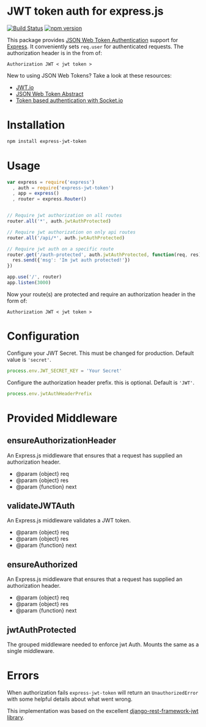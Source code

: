 # JWT token auth for express.js
[![Build Status](https://travis-ci.org/agconti/express-jwt-token.svg?branch=master)](https://travis-ci.org/agconti/express-jwt-token)
[![npm version](https://badge.fury.io/js/express-jwt-token.svg)](http://badge.fury.io/js/express-jwt-token)

This package provides [JSON Web Token Authentication](http://tools.ietf.org/html/draft-ietf-oauth-json-web-token) support for
[Express](http://expressjs.com/). It conveniently sets `req.user` for authenticated requests. The authorization header is in the from of: 
```
Authorization JWT < jwt token > 
```

New to using JSON Web Tokens? Take a look at these resources:

- [JWT.io](http://jwt.io/)
- [JSON Web Token Abstract](http://self-issued.info/docs/draft-ietf-oauth-json-web-token.html)
- [Token based authentication with Socket.io](https://auth0.com/blog/2014/01/15/auth-with-socket-io/)

# Installation 
```bash
npm install express-jwt-token
```

# Usage
```js
var express = require('express')
  , auth = require('express-jwt-token')
  , app = express()
  , router = express.Router()


// Require jwt authorization on all routes
router.all('*', auth.jwtAuthProtected)

// Require jwt authorization on only api routes
router.all('/api/*', auth.jwtAuthProtected)

// Require jwt auth on a specific route
router.get('/auth-protected', auth.jwtAuthProtected, function(req, res){
  res.send({'msg': 'Im jwt auth protected!'})
})

app.use('/', router)
app.listen(3000)
```
Now your route(s) are protected and require an authorization header in the form of:

```
Authorization JWT < jwt token > 
```

# Configuration
Configure your JWT Secret. This must be changed for production. Default value is `'secret'`. 
```js
process.env.JWT_SECRET_KEY = 'Your Secret'
```

Configure the authorization header prefix. this is optional. Default is `'JWT'`.
```js
process.env.jwtAuthHeaderPrefix
```

# Provided Middleware

## ensureAuthorizationHeader
An Express.js middleware that ensures that a request has supplied an authorization header.
* @param {object} req
* @param {object} res
* @param {function} next

## validateJWTAuth
An Express.js middleware validates a JWT token.
 * @param {object} req
 * @param {object} res
 * @param {function} next

## ensureAuthorized 
An Express.js middleware that ensures that a request has supplied an authorization header.
* @param {object} req
* @param {object} res
* @param {function} next

## jwtAuthProtected 
The grouped middleware needed to enforce jwt Auth. Mounts the same as a single middleware.

# Errors 
When authorization fails `express-jwt-token` will return an `UnauthorizedError` with some helpful details about what went wrong. 
 
This implementation was based on the excellent [django-rest-framework-jwt library](https://github.com/GetBlimp/django-rest-framework-jwt).

